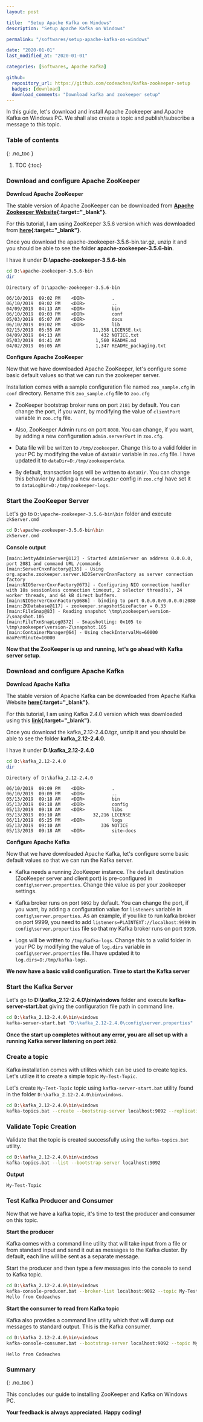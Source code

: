 ```yaml
---
layout: post

title:  "Setup Apache Kafka on Windows"
description: "Setup Apache Kafka on Windows"

permalink: "/softwares/setup-apache-kafka-on-windows"

date: "2020-01-01"
last_modified_at: "2020-01-01"

categories: [Softwares, Apache Kafka]

github:
  repository_url: https://github.com/codeaches/kafka-zookeeper-setup
  badges: [download]
  download_comments: "Download kafka and zookeeper setup"
---
```


In this guide, let's download and install Apache Zookeeper and Apache Kafka on Windows PC. We shall also create a topic and publish/subscribe a message to this topic.<!-- excerpt end -->

### **Table of contents**
{: .no_toc }

1. TOC
{:toc}

### **Download and configure Apache ZooKeeper**

**Download Apache ZooKeeper**

The stable version of Apache ZooKeeper can be downloaded from **[Apache Zookeeper Website](https://www-eu.apache.org/dist/zookeeper/current/){:target="_blank"}**. 

For this tutorial, I am using ZooKeeper 3.5.6 version which was downloaded from **[here](https://www-eu.apache.org/dist/zookeeper/current/apache-zookeeper-3.5.6-bin.tar.gz){:target="_blank"}**.

Once you download the apache-zookeeper-3.5.6-bin.tar.gz, unzip it and you should be able to see the folder **apache-zookeeper-3.5.6-bin**.

I have it under **D:\apache-zookeeper-3.5.6-bin**

```sh
cd D:\apache-zookeeper-3.5.6-bin
dir
```

```
Directory of D:\apache-zookeeper-3.5.6-bin

06/10/2019  09:02 PM    <DIR>          .
06/10/2019  09:02 PM    <DIR>          ..
04/09/2019  04:13 AM    <DIR>          bin
06/10/2019  09:03 PM    <DIR>          conf
05/03/2019  05:07 AM    <DIR>          docs
06/10/2019  09:02 PM    <DIR>          lib
02/15/2019  05:55 AM            11,358 LICENSE.txt
04/09/2019  04:13 AM               432 NOTICE.txt
05/03/2019  04:41 AM             1,560 README.md
04/02/2019  06:05 AM             1,347 README_packaging.txt
```

**Configure Apache ZooKeeper**

Now that we have downloaded Apache ZooKeeper, let's configure some basic default values so that we can run the zookeeper server.

Installation comes with a sample configuration file named `zoo_sample.cfg` in `conf` directory. Rename this `zoo_sample.cfg` file to `zoo.cfg` 

- ZooKeeper bootstrap broker runs on port `2181` by default. You can change the port, if you want, by modifying the value of `clientPort` variable in `zoo.cfg` file.

- Also, ZooKeeper Admin runs on port `8080`. You can change, if you want, by adding a new configuration `admin.serverPort` in `zoo.cfg`.

- Data file will be written to `/tmp/zookeeper`. Change this to a valid folder in your PC by modifying the value of `dataDir` variable in `zoo.cfg` file. I have updated it to `dataDir=D:/tmp/zookeeperdata`.

- By default, transaction logs will be written to `dataDir`. You can change this behavior by adding a new `dataLogDir` config in `zoo.cfg`I have set it to `dataLogDir=D:/tmp/zookeeper-logs`.

### **Start the ZooKeeper Server**

Let's go to `D:\apache-zookeeper-3.5.6-bin\bin` folder and execute `zkServer.cmd`

```sh
cd D:\apache-zookeeper-3.5.6-bin\bin
zkServer.cmd
```

**Console output**

```
[main:JettyAdminServer@112] - Started AdminServer on address 0.0.0.0, port 2081 and command URL /commands
[main:ServerCnxnFactory@135] - Using org.apache.zookeeper.server.NIOServerCnxnFactory as server connection factory
[main:NIOServerCnxnFactory@673] - Configuring NIO connection handler with 10s sessionless connection timeout, 2 selector thread(s), 24 worker threads, and 64 kB direct buffers.
[main:NIOServerCnxnFactory@686] - binding to port 0.0.0.0/0.0.0.0:2080
[main:ZKDatabase@117] - zookeeper.snapshotSizeFactor = 0.33
[main:FileSnap@83] - Reading snapshot \tmp\zookeeper\version-2\snapshot.105
[main:FileTxnSnapLog@372] - Snapshotting: 0x105 to \tmp\zookeeper\version-2\snapshot.105
[main:ContainerManager@64] - Using checkIntervalMs=60000 maxPerMinute=10000
``` 

**Now that the ZooKeeper is up and running, let's go ahead with Kafka server setup**.

### **Download and configure Apache Kafka**

**Download Apache Kafka**

The stable version of Apache Kafka can be downloaded from Apache Kafka Website **[here](https://kafka.apache.org/downloads){:target="_blank"}**. 

For this tutorial, I am using Kafka 2.4.0 version which was downloaded using this **[link](https://www-eu.apache.org/dist/kafka/2.4.0/kafka_2.12-2.4.0.tgz){:target="_blank"}**.

Once you download the kafka_2.12-2.4.0.tgz, unzip it and you should be able to see the folder **kafka_2.12-2.4.0**.

I have it under **D:\kafka_2.12-2.4.0**

```sh
cd D:\kafka_2.12-2.4.0
dir
```

```
Directory of D:\kafka_2.12-2.4.0

06/10/2019  09:09 PM    <DIR>          .
06/10/2019  09:09 PM    <DIR>          ..
05/13/2019  09:18 AM    <DIR>          bin
05/13/2019  09:18 AM    <DIR>          config
05/13/2019  09:18 AM    <DIR>          libs
05/13/2019  09:10 AM            32,216 LICENSE
06/11/2019  05:25 PM    <DIR>          logs
05/13/2019  09:10 AM               336 NOTICE
05/13/2019  09:18 AM    <DIR>          site-docs
```

**Configure Apache Kafka**

Now that we have downloaded Apache Kafka, let's configure some basic default values so that we can run the Kafka server.

- Kafka needs a running ZooKeeper instance. The default destination (ZooKeeper server and client port) is pre-configured in `config\server.properties`. Change thie value as per your zookeeper settings.

- Kafka broker runs on port `9092` by default. You can change the port, if you want, by adding a configuration value for `listeners` variable in `config\server.properties`. As an example, if you like to run kafka broker on port 9999, you need to add `listeners=PLAINTEXT://localhost:9999` in `config\server.properties` file so that my Kafka broker runs on port `9999`.

- Logs will be written to `/tmp/kafka-logs`. Change this to a valid folder in your PC by modifying the value of `log.dirs` variable in `config\server.properties` file. I have updated it to `log.dirs=D:/tmp/kafka-logs`.

**We now have a basic valid configuration. Time to start the Kafka server**

### **Start the Kafka Server**

Let's go to **D:\kafka_2.12-2.4.0\bin\windows** folder and execute **kafka-server-start.bat** giving the configuration file path in command line.

```sh
cd D:\kafka_2.12-2.4.0\bin\windows
kafka-server-start.bat "D:\kafka_2.12-2.4.0\config\server.properties"
```

**Once the start up completes without any error, you are all set up with a running Kafka server listening on port `2082`**.

### **Create a topic**

Kafka installation comes with utilites which can be used to create topics. Let's utilize it to create a simple topic `My-Test-Topic`.

Let's create `My-Test-Topic` topic using `kafka-server-start.bat` utility found in the folder `D:\kafka_2.12-2.4.0\bin\windows`.

```sh
cd D:\kafka_2.12-2.4.0\bin\windows
kafka-topics.bat --create --bootstrap-server localhost:9092 --replication-factor 1 --partitions 1 --topic My-Test-Topic
```

### **Validate Topic Creation**

Validate that the topic is created successfully using the `kafka-topics.bat` utility.

```sh
cd D:\kafka_2.12-2.4.0\bin\windows
kafka-topics.bat --list --bootstrap-server localhost:9092
```

**Output**

```
My-Test-Topic
```

### **Test Kafka Producer and Consumer**

Now that we have a kafka topic, it's time to test the producer and consumer on this topic.

**Start the producer**

Kafka comes with a command line utility that will take input from a file or from standard input and send it out as messages to the Kafka cluster. By default, each line will be sent as a separate message.

Start the producer and then type a few messages into the console to send to Kafka topic.

```sh
cd D:\kafka_2.12-2.4.0\bin\windows
kafka-console-producer.bat --broker-list localhost:9092 --topic My-Test-Topic
Hello from Codeaches
```

**Start the consumer to read from Kafka topic**

Kafka also provides a command line utility which that will dump out messages to standard output. This is the Kafka consumer.

```sh
cd D:\kafka_2.12-2.4.0\bin\windows
kafka-console-consumer.bat --bootstrap-server localhost:9092 --topic My-Test-Topic --from-beginning
```

```
Hello from Codeaches
```

### **Summary**
{: .no_toc }

This concludes our guide to installing ZooKeeper and Kafka on Windows PC.

**Your feedback is always appreciated. Happy coding!**
